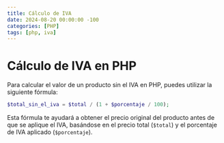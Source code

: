 ```yaml
---
title: Cálculo de IVA
date: 2024-08-20 00:00:00 -100
categories: [PHP]
tags: [php, iva]
---
```


# Cálculo de IVA en PHP

Para calcular el valor de un producto sin el IVA en PHP, puedes utilizar la siguiente fórmula:

```php
$total_sin_el_iva = $total / (1 + $porcentaje / 100);
```

Esta fórmula te ayudará a obtener el precio original del producto antes de que se aplique el IVA, basándose en el precio total (`$total`) y el porcentaje de IVA aplicado (`$porcentaje`).
